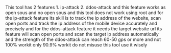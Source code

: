 This tool has 2 features 1. ip-attack 2. ddos-attack and this feature works as open sous and no open sous and this tool does not work using root and for the ip-attack feature its skill is to track the ip address of the website, scan open ports and track the ip address of the mobile device accurately and precisely and for the ddos-attack feature it needs the target website url its feature will scan open ports and scan the target ip address automatically and the strength of the ddos-attack can reach 60-50 gps or more and not 100% workit only 90.9% workit do not misuse this tool use it wisely
